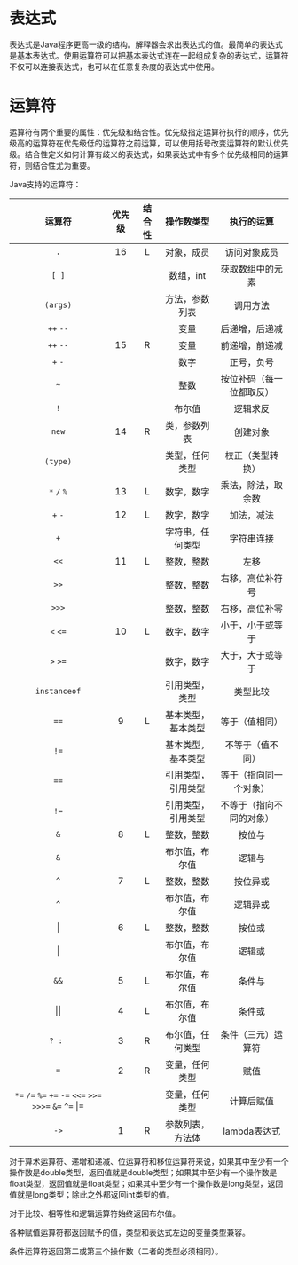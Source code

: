 # 表达式

表达式是Java程序更高一级的结构。解释器会求出表达式的值。最简单的表达式是基本表达式。使用运算符可以把基本表达式连在一起组成复杂的表达式，运算符不仅可以连接表达式，也可以在任意复杂度的表达式中使用。

# 运算符

运算符有两个重要的属性：优先级和结合性。优先级指定运算符执行的顺序，优先级高的运算符在优先级低的运算符之前运算，可以使用括号改变运算符的默认优先级。结合性定义如何计算有歧义的表达式，如果表达式中有多个优先级相同的运算符，则结合性尤为重要。

Java支持的运算符：

|                            运算符                            | 优先级 | 结合性 |   操作数类型   |    执行的运算     |
| :-------------------------------------------------------: | :-: | :-: | :-------: | :----------: |
|                            `.`                            | 16  |  L  |   对象，成员   |    访问对象成员    |
|                           `[ ]`                           |     |     |  数组，int   |   获取数组中的元素   |
|                         `(args)`                          |     |     |  方法，参数列表  |     调用方法     |
|                         `++` `--`                         |     |     |    变量     |   后递增，后递减    |
|                         `++` `--`                         | 15  |  R  |    变量     |   前递增，前递减    |
|                          `+` `-`                          |     |     |    数字     |    正号，负号     |
|                            `~`                            |     |     |    整数     | 按位补码（每一位都取反） |
|                            `!`                            |     |     |    布尔值    |     逻辑求反     |
|                           `new`                           | 14  |  R  |  类，参数列表   |     创建对象     |
|                         `(type)`                          |     |     |  类型，任何类型  |   校正（类型转换）   |
|                        `*` `/` `%`                        | 13  |  L  |   数字，数字   |  乘法，除法，取余数   |
|                          `+` `-`                          | 12  |  L  |   数字，数字   |    加法，减法     |
|                            `+`                            |     |     | 字符串，任何类型  |    字符串连接     |
|                           `<<`                            | 11  |  L  |   整数，整数   |      左移      |
|                           `>>`                            |     |     |   整数，整数   |   右移，高位补符号   |
|                           `>>>`                           |     |     |   整数，整数   |   右移，高位补零    |
|                         `<` `<=`                          | 10  |  L  |   数字，数字   |   小于，小于或等于   |
|                         `>` `>=`                          |     |     |   数字，数字   |   大于，大于或等于   |
|                       `instanceof`                        |     |     |  引用类型，类型  |     类型比较     |
|                           `==`                            |  9  |  L  | 基本类型，基本类型 |   等于（值相同）    |
|                           `!=`                            |     |     | 基本类型，基本类型 |   不等于（值不同）   |
|                           `==`                            |     |     | 引用类型，引用类型 | 等于（指向同一个对象）  |
|                           `!=`                            |     |     | 引用类型，引用类型 | 不等于（指向不同的对象） |
|                            `&`                            |  8  |  L  |   整数，整数   |     按位与      |
|                            `&`                            |     |     |  布尔值，布尔值  |     逻辑与      |
|                            `^`                            |  7  |  L  |   整数，整数   |     按位异或     |
|                            `^`                            |     |     |  布尔值，布尔值  |     逻辑异或     |
|                            \|                             |  6  |  L  |   整数，整数   |     按位或      |
|                            \|                             |     |     |  布尔值，布尔值  |     逻辑或      |
|                           `&&`                            |  5  |  L  |  布尔值，布尔值  |     条件与      |
|                           \|\|                            |  4  |  L  |  布尔值，布尔值  |     条件或      |
|                          `? : `                           |  3  |  R  | 布尔值，任何类型  |  条件（三元）运算符   |
|                            `=`                            |  2  |  R  |  变量，任何类型  |      赋值      |
| `*=` `/=` `%=` `+=` `-=` `<<=` `>>=` `>>>=` `&=` `^=` \|= |     |     |  变量，任何类型  |    计算后赋值     |
|                           `->`                            |  1  |  R  | 参数列表，方法体  |  lambda表达式   |

对于算术运算符、递增和递减、位运算符和移位运算符来说，如果其中至少有一个操作数是double类型，返回值就是double类型；如果其中至少有一个操作数是float类型，返回值就是float类型；如果其中至少有一个操作数是long类型，返回值就是long类型；除此之外都返回int类型的值。

对于比较、相等性和逻辑运算符始终返回布尔值。

各种赋值运算符都返回赋予的值，类型和表达式左边的变量类型兼容。

条件运算符返回第二或第三个操作数（二者的类型必须相同）。

